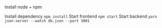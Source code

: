 Install node + npm

Install dependency `npm install`
Start frontend `npm start`
Start backend `yarn json-server --watch db.json --port 3001`